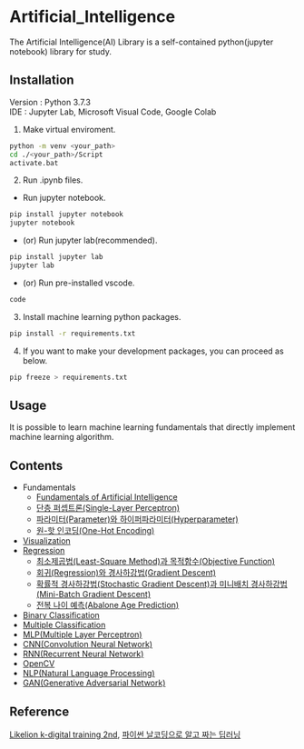 # Artificial_Intelligence
The Artificial Intelligence(AI) Library is a self-contained python(jupyter notebook) library for study.

## Installation
Version : Python 3.7.3<br>
IDE : Jupyter Lab, Microsoft Visual Code, Google Colab<br>

1. Make virtual enviroment.
```sh
python -m venv <your_path>
cd ./<your_path>/Script
activate.bat
```

2. Run .ipynb files.
- Run jupyter notebook.
```sh
pip install jupyter notebook
jupyter notebook
```

- (or) Run jupyter lab(recommended).
```sh
pip install jupyter lab
jupyter lab
```

- (or) Run pre-installed vscode.
```sh
code
```

3. Install machine learning python packages.
```sh
pip install -r requirements.txt
```

4. If you want to make your development packages, you can proceed as below.
```sh
pip freeze > requirements.txt
```

## Usage
It is possible to learn machine learning fundamentals that directly implement machine learning algorithm.

## Contents
- Fundamentals
    - [Fundamentals of Artificial Intelligence](https://tituschoi.tistory.com/17?category=944524)
    - [단층 퍼셉트론(Single-Layer Perceptron)](https://tituschoi.tistory.com/18)
    - [파라미터(Parameter)와 하이퍼파라미터(Hyperparameter)](https://tituschoi.tistory.com/19)
    - [원-핫 인코딩(One-Hot Encoding)](https://tituschoi.tistory.com/24)
- [Visualization](https://github.com/TitusChoi/AI/tree/master/Concept/Visualization)
- [Regression](https://github.com/TitusChoi/AI/tree/master/Concept/Regression)
    - [최소제곱법(Least-Square Method)과 목적함수(Objective Function)](https://tituschoi.tistory.com/21)
    - [회귀(Regression)와 경사하강법(Gradient Descent)](https://tituschoi.tistory.com/22)
    - [확률적 경사하강법(Stochastic Gradient Descent)과 미니배치 경사하강법(Mini-Batch Gradient Descent)](https://tituschoi.tistory.com/23)
    - [전복 나이 예측(Abalone Age Prediction)](https://github.com/TitusChoi/AI/blob/master/Concept/Regression/Regression.ipynb)		
- [Binary Classification](https://github.com/TitusChoi/AI/tree/master/Concept/Classification)
- [Multiple Classification](https://github.com/TitusChoi/AI/tree/master/Concept/Classification)
- [MLP(Multiple Layer Perceptron)](https://github.com/TitusChoi/AI/tree/master/Concept/MLP)
- [CNN(Convolution Neural Network)](https://github.com/TitusChoi/AI/tree/master/Concept/CNN)
- [RNN(Recurrent Neural Network)](https://github.com/TitusChoi/AI/tree/master/Concept/RNN)
- [OpenCV](https://github.com/TitusChoi/AI/tree/master/Concept/OpenCV)
- [NLP(Natural Language Processing)](https://github.com/TitusChoi/AI/tree/master/Concept/NLP)
- [GAN(Generative Adversarial Network)](https://github.com/TitusChoi/AI/tree/master/Concept/GAN)

## Reference
[Likelion k-digital training 2nd](https://k-digital.likelion.net/), [파이썬 날코딩으로 알고 짜는 딥러닝](https://github.com/KONANtechnology/Academy.ALZZA)<br>
